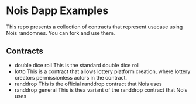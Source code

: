 # Nois Dapp Examples

This repo presents a collection of contracts that represent usecase using Nois randomnes. You can fork and use them.

## Contracts

- double dice roll
  This is the standard double dice roll
- lotto
  This is a contract that allows lottery platform creation, where lottery creators permissionless actors in the contract.
- randdrop
  This is the official randdrop contract that Nois uses
- randdrop general
  This is thea variant of the randdrop contract that Nois uses
